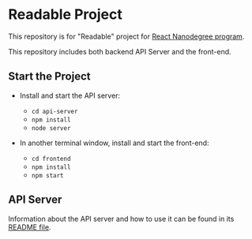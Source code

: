 # Readable Project

This repository is for "Readable" project for [React Nanodegree program](https://www.udacity.com/course/react-nanodegree--nd019).

This repository includes both backend API Server and the front-end.

## Start the Project

*  Install and start the API server:
    - `cd api-server`
    - `npm install`
    - `node server`

* In another terminal window, install and start the front-end:
    - `cd frontend`
    - `npm install`
	- `npm start`

## API Server

Information about the API server and how to use it can be found in its [README file](api-server/README.md).
